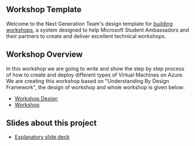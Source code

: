 ## Workshop Template

Welcome to the Next Generation Team's design template for [building workshops](presentation.pptx), a system designed to help Microsoft Student Ambassadors and their partners to create and deliver excellent technical workshops.

## Workshop Overview
In this workshop we are going to write and show the step by step process of how to create and deploy different types of Virtual Machines on Azure. We are creating this workshop based on "Understanding By Design Framework", the design of workshop and whole workshop is given below:
- [Workshop Design](https://github.com/Muhammad-Qasim11/Azure-virtual-machines/blob/main/workshop/workshop-designer.md)
- [Workshop](https://github.com/Muhammad-Qasim11/Azure-virtual-machines/tree/main/workshop)





## Slides about this project

- [Explanatory slide deck](https://github.com/microsoft/workshop-template/blob/main/presentation.pptx?raw=true)
